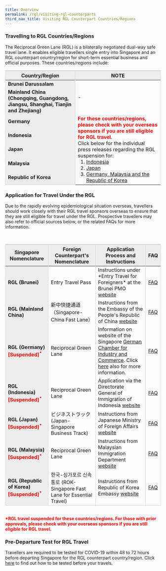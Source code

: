 ```yaml
---
title: Overview
permalink: /rgl/visiting-rgl-counterparts
third_nav_title: Visiting RGL Counterpart Countries/Regions
---
```

### Travelling to RGL Countries/Regions

The Reciprocal Green Lane (RGL) is a bilaterally negotiated dual-way safe travel lane. It enables eligible travellers single entry into Singapore and an RGL counterpart country/region for short-term essential business and official purposes. These countries/regions include:
<table>
<thead>
  <tr>
    <th style="border-top:3px solid #D8D8D8; border-left:1px solid #D8D8D8; border-right:1px solid #D8D8D8; background-color:#EDEDED">Country/Region</th>
    <th style="border-top:3px solid #D8D8D8; border-left:1px solid #D8D8D8; border-right:1px solid #D8D8D8; background-color:#EDEDED">NOTE</th>
  </tr>
</thead>
<tbody>
    <tr>
    <td style="border-left:1px solid #D8D8D8; border-right:1px solid #D8D8D8; background-color:#EDEDED"><b>Brunei Darussalam</b></td>
      <td rowspan="2" style="text-align:left;border-right:1px solid #D8D8D8;">-</td>
  </tr>
  <tr>
      <td style="border-left:1px solid #D8D8D8; border-right:1px solid #D8D8D8; background-color:#EDEDED"><b>Mainland China (Chongqing, Guangdong, Jiangsu, Shanghai, Tianjin and Zhejiang)</b></td>
  </tr>
   <tr>
    <td style="border-left:1px solid #D8D8D8; border-right:1px solid #D8D8D8; background-color:#EDEDED"><b>Germany </b></td>
    <td rowspan="5" style="text-align:left;border-right:1px solid #D8D8D8;"><span style="color:red;"><b>For these countries/regions, please check with your overseas sponsors if you are still eligible for RGL travel.</b></span>
       <p style="margin-top:0px; margin-bottom:0px; font-size:16px;">Click below for the individual press releases regarding the RGL suspension for:</p>
      <ol style="margin-top:0px; margin-bottom:0px;display: none list-style-type:disc;">
<li style="margin-top:0px; margin-bottom:0px; font-size:16px;"><a href="https://www.mfa.gov.sg/Newsroom/Press-Statements-Transcripts-and-Photos/2021/01/20210101-Indon-Entry">Indonesia</a></li><li style="margin-top:0px; margin-bottom:0px; font-size:16px;"><a href="https://www.mfa.gov.sg/Newsroom/Press-Statements-Transcripts-and-Photos/2021/01/20210115-SG-JP-RGL-Suspension">Japan</a></li><li style="margin-top:0px; margin-bottom:0px; font-size:16px;"><a href="https://www.mfa.gov.sg/Newsroom/Press-Statements-Transcripts-and-Photos/2021/01/20210130-RGL-Suspension">Germany, Malaysia and the Republic of Korea</a></li>            
      </ol>
 </td>
  </tr>
  <tr>
    <td style="border-left:1px solid #D8D8D8; border-right:1px solid #D8D8D8; background-color:#EDEDED" ><b>Indonesia</b></td>
  </tr>
  <tr>
    <td style="border-left:1px solid #D8D8D8; border-right:1px solid #D8D8D8; background-color:#EDEDED"><b>Japan</b></td>
  </tr>
     <tr>
    <td style="border-left:1px solid #D8D8D8; border-right:1px solid #D8D8D8; background-color:#EDEDED"><b>Malaysia</b></td>
  </tr>
    <tr>
      <td style="border-left:1px solid #D8D8D8; border-right:1px solid #D8D8D8; background-color:#EDEDED; border-bottom:1px solid #D8D8D8; "><b>Republic of Korea</b></td>
  </tr>
  </tbody>
  </table>


### Application for Travel Under the RGL

Due to the rapidly evolving epidemiological situation overseas, travellers should work closely with their RGL travel sponsors overseas to ensure that they are still eligible for travel under the RGL. Prospective travellers may also refer to official sources below, or the related FAQs for more information.

<table>
<thead>
  <tr>
    <th style="border-top:3px solid #D8D8D8; border-left:1px solid #D8D8D8; border-right:1px solid #D8D8D8; background-color:#EDEDED">Singapore Nomenclature</th>
    <th style="border-top:3px solid #D8D8D8; border-left:1px solid #D8D8D8; border-right:1px solid #D8D8D8; background-color:#EDEDED">Foreign Counterpart's Nomenclature </th>
    <th style="border-top:3px solid #D8D8D8; border-left:1px solid #D8D8D8; border-right:1px solid #D8D8D8; background-color:#EDEDED"> Application Process and Instructions</th>
     <th style="border-top:3px solid #D8D8D8; border-left:1px solid #D8D8D8; border-right:1px solid #D8D8D8; background-color:#EDEDED"> FAQ</th>
  </tr>
</thead>
<tbody>
    <tr>
    <td style="border-left:1px solid #D8D8D8; border-right:1px solid #D8D8D8; background-color:#EDEDED"><b>RGL (Brunei)</b></td>
      <td style="text-align:left;border-right:1px solid #D8D8D8;">Entry Travel Pass</td>
      <td style="text-align:left;border-right:1px solid #D8D8D8;">Instructions under *Entry Travel for Foreigners* at the Brunei PMO <a href="http://www.pmo.gov.bn/travelportal/Home.aspx" target="_blank">website</a></td>
      <td style="text-align:left;border-right:1px solid #D8D8D8;"><a href="/rgl/outbound/faq#faq-outbound-brunei">FAQ</a></td>
  </tr>
  <tr>
    <td style="border-left:1px solid #D8D8D8; border-right:1px solid #D8D8D8; background-color:#EDEDED"><b>RGL (Mainland China)</b></td>
      <td style="text-align:left;border-right:1px solid #D8D8D8;">新中快捷通道（Singapore-China Fast Lane）</td>
      <td style="text-align:left;border-right:1px solid #D8D8D8;">Instructions from the Embassy of the People's Republic of China <a href="http://www.chinaembassy.org.sg/eng/lsfw/fhqz/t1788677.htm" target="_blank">website</a></td>
      <td style="text-align:left;border-right:1px solid #D8D8D8;"><a href="/rgl/outbound/faq#faq-outbound-china">FAQ</a></td>
  </tr>
      <tr>
    <td style="border-left:1px solid #D8D8D8; border-right:1px solid #D8D8D8; background-color:#EDEDED"><b>RGL (Germany)<span style="color:red;">[Suspended]<sup>*</sup></span></b></td>
      <td style="text-align:left;border-right:1px solid #D8D8D8;">Reciprocal Green Lane</td>
      <td style="text-align:left;border-right:1px solid #D8D8D8;">Information on website of the Singapore <a href="https://www.sgc.org.sg/services/safe">German Chamber for Industry and Commerce</a>. Click <a href="https://singapur.diplo.de/sg-en/service/05-VisaEinreise">here</a> also for more information.</td>
      <td style="text-align:left;border-right:1px solid #D8D8D8;"><a href="/rgl/outbound/faq#faq-outbound-germany">FAQ</a></td>
  </tr>
      <tr>
    <td style="border-left:1px solid #D8D8D8; border-right:1px solid #D8D8D8; background-color:#EDEDED"><b>RGL (Indonesia)<span style="color:red;">[Suspended]<sup>*</sup></span></b></td>
      <td style="text-align:left;border-right:1px solid #D8D8D8;">Reciprocal Green Lane </td>
      <td style="text-align:left;border-right:1px solid #D8D8D8;">Application via the Directorate General of Immigration of Indonesia <a href="https://visa-online.imigrasi.go.id/" target="_blank">website</a></td>
      <td style="text-align:left;border-right:1px solid #D8D8D8;"><a href="/rgl/outbound/faq#faq-outbound-indonesia">FAQ</a></td>
  </tr>
      <tr>
    <td style="border-left:1px solid #D8D8D8; border-right:1px solid #D8D8D8; background-color:#EDEDED"><b>RGL (Japan)<span style="color:red;">[Suspended]<sup>*</sup></span></b></td>
      <td style="text-align:left;border-right:1px solid #D8D8D8;">ビジネストラック (Japan-Singapore Business Track) </td>
      <td style="text-align:left;border-right:1px solid #D8D8D8;">Instructions from Japanese Ministry of Foreign Affairs <a href="https://www.mofa.go.jp/a_o/na/page22e_000928.html" target="_blank">website</a></td>
      <td style="text-align:left;border-right:1px solid #D8D8D8;"><a href="/rgl/outbound/faq#faq-outbound-japan">FAQ</a></td>
  </tr>
      <tr>
    <td style="border-left:1px solid #D8D8D8; border-right:1px solid #D8D8D8; background-color:#EDEDED"><b>RGL (Malaysia)<span style="color:red;">[Suspended]<sup>*</sup></span></b></td>
      <td style="text-align:left;border-right:1px solid #D8D8D8;">Reciprocal Green Lane</td>
      <td style="text-align:left;border-right:1px solid #D8D8D8;">Instructions from Malaysian Immigration Department <a href="https://www.imi.gov.my/portal2017/index.php/ms/sumber-dan-arkib/pengumuman/1833-malaysia-singapore-border-crossing-arrangement.html" target="_blank">website</a></td>
      <td style="text-align:left;border-right:1px solid #D8D8D8;"><a href="/rgl/outbound/faq#faq-outbound-malaysia">FAQ</a></td>
  </tr>
      <tr>
    <td style="border-left:1px solid #D8D8D8; border-right:1px solid #D8D8D8;border-bottom:1px solid #D8D8D8; background-color:#EDEDED"><b>RGL (Republic of Korea)<span style="color:red;">[Suspended]<sup>*</sup></span></b></td>
      <td style="text-align:left;border-right:1px solid #D8D8D8; border-bottom:1px solid #D8D8D8;">한국-싱가포르 신속통로 (ROK-Singapore Fast Lane for Essential Travel) </td>
      <td style="text-align:left;border-right:1px solid #D8D8D8; border-bottom:1px solid #D8D8D8;">Instructions from Republic of Korea Embassy <a href="http://overseas.mofa.go.kr/sg-en/brd/m_2435/view.do?seq=761275" target="_blank">website</a> </td>
      <td style="text-align:left;border-right:1px solid #D8D8D8; border-bottom:1px solid #D8D8D8;"><a href="/rgl/outbound/faq#faq-outbound-rok">FAQ</a></td>
  </tr>
  </tbody>
  </table>
  <br>
<b><span style="color:red;">*RGL travel suspended for these countries/regions. For those with prior approvals, please check with your overseas sponsors if you are still eligible for RGL travel.</span></b>
  
### Pre-Departure Test for RGL Travel

Travellers are required to be tested for COVID-19 within 48 to 72 hours before departing Singapore for the RGL counterpart country/region. Click [here](https://safetravel.ica.gov.sg/health/covid19-tests/pre-departure-test) to find out how to be tested before your travels.
